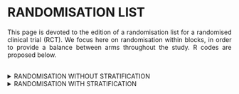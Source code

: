 # RANDOMISATION LIST

<div style="text-align: justify">

This page is devoted to the edition of a randomisation list for a randomised clinical trial (RCT). We focus here on randomisation within blocks, in order to provide a balance between arms throughout the study. R codes are proposed below.

<br>

<details>
<summary>RANDOMISATION WITHOUT STRATIFICATION</summary>
<br>

*In order to edit a randomisation list for a RCT comparing an experimental treatment against placebo (2 arms), using random block sizes of 6, 8, 10 and 12 (meaning that each block is defined with 3, 4, 5 or 6 occurences of each arm), we can compute the following code:*

```r

library(blockrand)

randomisation_list <- function(myseed, Npat, labelArms = c("A","B"), block = 1:4) 
{
set.seed(myseed)
mylist <- blockrand(n=Npat,
                    num.levels = length(labelArms),
                    levels = labelArms,
                    block.sizes = block)
}

edit_list <- randomisation_list(myseed=9478, Npat=210, labelArms=c("Placebo","Experimental treatment"), block=c(3,4,5,6))
table(edit_list*treatment) 


```

**Input parameters:**
* Npat : number of patients in the randomisation list
* labelArms : vector of labels for randomised arms (vector size = number of arms)
* block : vector of integers defining the block sizes (number of occurence of each arm)


</details>	


<details>
<summary>RANDOMISATION WITH STRATIFICATION</summary>

<br>

<details>
<summary>Stratification with one variable</summary>
<br>

### Stratification with one variable

<br>

*In order to edit a randomisation list for a RCT comparing an experimental treatment against placebo (2 arms), using random block sizes of 4, 6 and 8 (meaning that each block is defined with 2, 3, or 4 occurences of each arm), and considering a randomisation stratified with gender (male, female), we can compute the following code:*

```r

library(blockrand)

randomisation_list_strat <- function(myseed, Npat, labelArms = c("A","B"), block = 1:4, strat = c("Stratum1","Stratum2")) 
{
set.seed(myseed)

for (i in 1:length(strat)) {
  listrand <- blockrand(n=Npat, 
                        num.levels = length(labelArms), 
                        levels = labelArms, 
                        block.sizes = block,
                        stratum = strat[i])
  if (i > 1) {
    mylist <- rbind(mylist, listrand)
  }
  else {
    mylist <- listrand
  }
}
}

edit_list <- randomisation_list(myseed=72048, Npat=128, labelArms=c("Placebo","Experimental treatment"), block=2:4, stratum=c("Male","Female"))
table(edit_list$stratum, edit_list*treatment) 

```

**Input parameters:**
* Npat : number of patients in the randomisation list
* labelArms : vector of labels for randomised arms (vector size = number of arms)
* block : vector of integers defining the block sizes (number of occurence of each arm)
* strat : vector of labels for stratum (vector size = number of stratum)

</details>

<details>
<summary>Stratification with more than one variable</summary>
<br>

*In order to edit a randomisation list for a RCT comparing an experimental treatment against placebo (2 arms), using random block sizes of 4, 6 and 8 (meaning that each block is defined with 2, 3, or 4 occurences of each arm), and considering a randomisation stratified with age (< 40 years, > or = 40 years) and centre (3 centres), we can compute the following code:*

```r

library(blockrand)

randomisation_list_strat <- function(myseed, Npat, labelArms = c("A","B"), block = 1:4, strat = c("Stratum1","Stratum2")) 
{
set.seed(myseed)

for (i in 1:length(strat)) {
  listrand <- blockrand(n=Npat, 
                        num.levels = length(labelArms), 
                        levels = labelArms, 
                        block.sizes = block,
                        stratum = strat[i])
  if (i > 1) {
    mylist <- rbind(mylist, listrand)
  }
  else {
    mylist <- listrand
  }
}
}

edit_list <- randomisation_list(myseed=74792, Npat=172, labelArms=c("Placebo","Experimental treatment"), block=2:4, 
                                stratum=c("<40 and centre 1","<40 and centre 2","<40 and centre 3",
                                          "40+ and centre 1","40+ and centre 2","40+ and centre 3"))
table(edit_list$stratum, edit_list*treatment) 

```

**Input parameters:**
* Npat : number of patients in the randomisation list
* labelArms : vector of labels for randomised arms (vector size = number of arms)
* block : vector of integers defining the block sizes (number of occurence of each arm)
* strat : vector of labels for stratum (vector size = number of stratum)


</details>	

</details>
